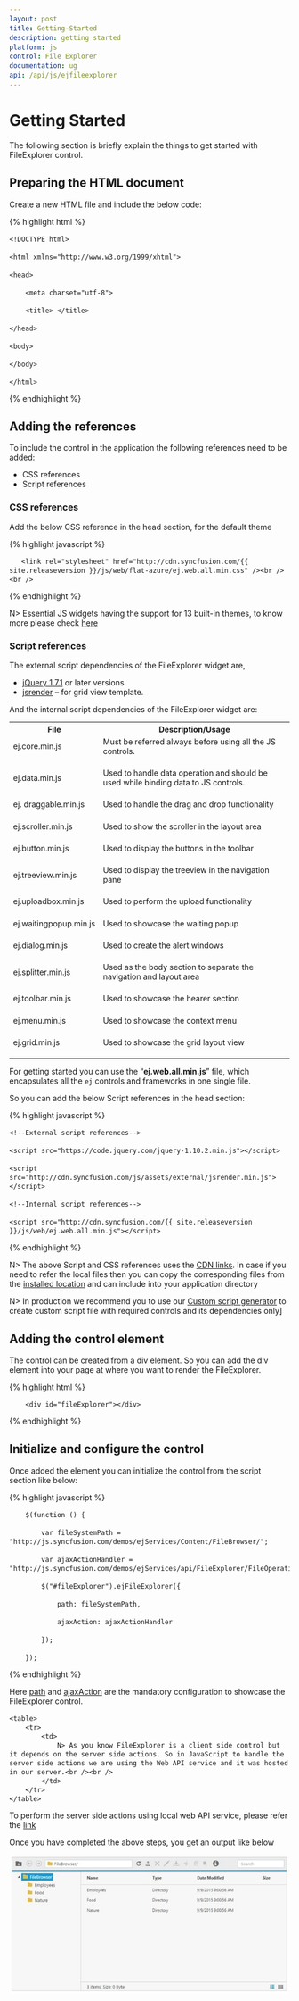 ```yaml
---
layout: post
title: Getting-Started
description: getting started
platform: js
control: File Explorer
documentation: ug
api: /api/js/ejfileexplorer
---
```



# Getting Started

The following section is briefly explain the things to get started with FileExplorer control.

## Preparing the HTML document

Create a new HTML file and include the below code: 

{% highlight html %}

    <!DOCTYPE html>

    <html xmlns="http://www.w3.org/1999/xhtml">

    <head>

        <meta charset="utf-8">

        <title> </title>

    </head>

    <body>

    </body>

    </html>

{% endhighlight %}

## Adding the references

To include the control in the application the following references need to be added:

* CSS references
* Script references

### CSS references

Add the below CSS reference in the head section, for the default theme

{% highlight javascript %}

       <link rel="stylesheet" href="http://cdn.syncfusion.com/{{ site.releaseversion }}/js/web/flat-azure/ej.web.all.min.css" /><br /><br />

{% endhighlight %}

N> Essential JS widgets having the support for 13 built-in themes, to know more please check [here](http://docs.syncfusion.com/js/theming-in-essential-javascript-components#)

### Script references

The external script dependencies of the FileExplorer widget are,

* [jQuery 1.7.1](http://jquery.com/#) or later versions.
* [jsrender](https://www.jsviews.com/#jsrender) – for grid view template.

And the internal script dependencies of the FileExplorer widget are:

<table>
<tr>
<th>
File</th><th>
Description/Usage</th></tr>
<tr>
<td>
ej.core.min.js<br/><br/></td><td>
Must be referred always before using all the JS controls.<br/><br/></td></tr>
<tr>
<td>
ej.data.min.js<br/><br/></td><td>
Used to handle data operation and should be used while binding data to JS controls.<br/><br/></td></tr>
<tr>
<td>
ej. draggable.min.js<br/><br/></td><td>
Used to handle the drag and drop functionality<br/><br/></td></tr>
<tr>
<td>
ej.scroller.min.js<br/><br/></td><td>
Used to show the scroller in the layout area<br/><br/></td></tr>
<tr>
<td>
ej.button.min.js<br/><br/></td><td>
Used to display the buttons in the toolbar<br/><br/></td></tr>
<tr>
<td>
ej.treeview.min.js<br/><br/></td><td>
Used to display the treeview in the navigation pane<br/><br/></td></tr>
<tr>
<td>
ej.uploadbox.min.js<br/><br/></td><td>
Used to perform the upload functionality <br/><br/></td></tr>
<tr>
<td>
ej.waitingpopup.min.js<br/><br/></td><td>
Used to showcase the waiting popup<br/><br/></td></tr>
<tr>
<td>
ej.dialog.min.js<br/><br/></td><td>
Used to create the alert windows <br/><br/></td></tr>
<tr>
<td>
ej.splitter.min.js<br/><br/></td><td>
Used as the body section to separate the navigation and layout area<br/><br/></td></tr>
<tr>
<td>
ej.toolbar.min.js<br/><br/></td><td>
Used to showcase the hearer section<br/><br/></td></tr>
<tr>
<td>
ej.menu.min.js<br/><br/></td><td>
Used to showcase the context menu<br/><br/></td></tr>
<tr>
<td>
ej.grid.min.js<br/><br/></td><td>
Used to showcase the grid layout view<br/><br/></td></tr>
</table>

For getting started you can use the “**ej.web.all.min.js**” file, which encapsulates all the `ej` controls and frameworks in one single file. 

So you can add the below Script references in the head section:

{% highlight javascript %}


    <!--External script references-->

    <script src="https://code.jquery.com/jquery-1.10.2.min.js"></script>

    <script src="http://cdn.syncfusion.com/js/assets/external/jsrender.min.js"></script>

    <!--Internal script references-->

    <script src="http://cdn.syncfusion.com/{{ site.releaseversion }}/js/web/ej.web.all.min.js"></script>


{% endhighlight %}

N> The above Script and CSS references uses the [CDN links](http://docs.syncfusion.com/js/cdn#). In case if you need to refer the local files then you can copy the corresponding files from the [installed location](http://docs.syncfusion.com/js/installation-and-deployment#) and can include into your application directory

N> In production we recommend you to use our [Custom script generator](http://docs.syncfusion.com/js/include-only-the-needed-widgets#) to create custom script file with required controls and its dependencies only]

## Adding the control element 

The control can be created from a div element. So you can add the div element into your page at where you want to render the FileExplorer.

{% highlight html %}

		<div id="fileExplorer"></div>

{% endhighlight %}

## Initialize and configure the control

Once added the element you can initialize the control from the script section like below:

{% highlight javascript %}

        $(function () {

            var fileSystemPath = "http://js.syncfusion.com/demos/ejServices/Content/FileBrowser/";

            var ajaxActionHandler = "http://js.syncfusion.com/demos/ejServices/api/FileExplorer/FileOperations";

            $("#fileExplorer").ejFileExplorer({

                path: fileSystemPath,

                ajaxAction: ajaxActionHandler

            });

        });

{% endhighlight %}

Here [path](https://help.syncfusion.com/api/js/ejfileexplorer#members:path) and [ajaxAction](https://help.syncfusion.com/api/js/ejfileexplorer#members:ajaxaction) are the mandatory configuration to showcase the FileExplorer control.

    <table>
        <tr>
            <td>
                N> As you know FileExplorer is a client side control but it depends on the server side actions. So in JavaScript to handle the server side actions we are using the Web API service and it was hosted in our server.<br /><br />
            </td>
        </tr>
    </table>
	
To perform the server side actions using local web API service, please refer the [link](https://help.syncfusion.com/js/fileexplorer/how-to#service-for-fileexplorer)

Once you have completed the above steps, you get an output like below

![](Getting-Started_images/Getting-Started_img1.png)


